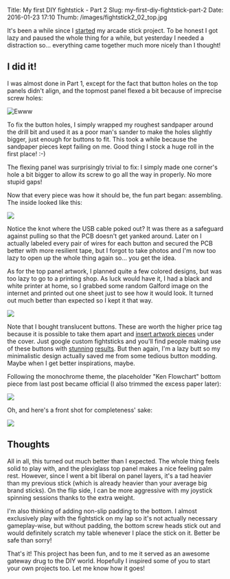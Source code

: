 Title: My first DIY fightstick - Part 2
Slug: my-first-diy-fightstick-part-2
Date: 2016-01-23 17:10
Thumb: /images/fightstick2_02_top.jpg


It's been a while since I [started][1] my arcade stick project. To be honest I got lazy and paused
the whole thing for a while, but yesterday I needed a distraction so... everything came together
much more nicely than I thought!

## I did it!

I was almost done in Part 1, except for the fact that button holes on the top panels didn't align,
and the topmost panel flexed a bit because of imprecise screw holes:

![Ewww](/images/fightstick_24_gap.jpg)

To fix the button holes, I simply wrapped my roughest sandpaper around the drill bit and used it as
a poor man's sander to make the holes slightly bigger, just enough for buttons to fit. This took a
while because the sandpaper pieces kept failing on me. Good thing I stock a huge roll in the first
place! :-)

The flexing panel was surprisingly trivial to fix: I simply made one corner's hole a bit bigger to
allow its screw to go all the way in properly. No more stupid gaps!

Now that every piece was how it should be, the fun part began: assembling. The inside looked like
this:

![](/images/fightstick2_01_wires.jpg)

Notice the knot where the USB cable poked out? It was there as a safeguard against pulling so that
the PCB doesn't get yanked around. Later on I actually labeled every pair of wires for each button
and secured the PCB better with more resilient tape, but I forgot to take photos and I'm now too
lazy to open up the whole thing again so... you get the idea.

As for the top panel artwork, I planned quite a few colored designs, but was too lazy to go to a
printing shop. As luck would have it, I had a black and white printer at home, so I grabbed some
random Galford image on the internet and printed out one sheet just to see how it would look. It
turned out much better than expected so I kept it that way.

![](/images/fightstick2_02_top.jpg)

Note that I bought translucent buttons. These are worth the higher price tag because it is possible
to take them apart and [insert artwork pieces][2] under the cover. Just google custom fightsticks
and you'll find people making use of these buttons with [stunning][3] [results][4]. But then again,
I'm a lazy butt so my minimalistic design actually saved me from some tedious button modding.
Maybe when I get better inspirations, maybe.

Following the monochrome theme, the placeholder "Ken Flowchart" bottom piece from last post became
official (I also trimmed the excess paper later):

![](/images/fightstick_23_bottom.jpg)

Oh, and here's a front shot for completeness' sake:

![](/images/fightstick2_03_front.jpg)

## Thoughts

All in all, this turned out much better than I expected. The whole thing feels solid to play with,
and the plexiglass top panel makes a nice feeling palm rest. However, since I went a bit liberal on
panel layers, it's a tad heavier than my previous stick (which is already heavier than your average
big brand sticks). On the flip side, I can be more aggressive with my joystick spinning sessions
thanks to the extra weight.

I'm also thinking of adding non-slip padding to the bottom. I almost exclusively play with the
fightstick on my lap so it's not actually necessary gameplay-wise, but without padding, the bottom
screw heads stick out and would definitely scratch my table whenever I place the stick on it.
Better be safe than sorry!

That's it! This project has been fun, and to me it served as an awesome gateway drug to the DIY
world. Hopefully I inspired some of you to start your own projects too. Let me know how it goes!

[1]: {filename}my-first-diy-fightstick.md
[2]: http://forums.shoryuken.com/discussion/25926/guide-how-to-put-art-under-clear-seimitsu-buttons
[3]: http://static.giantbomb.com/uploads/original/2/25628/2658140-photo+oct+04,+7+24+53+pm.jpg
[4]: http://technabob.com/blog/wp-content/uploads/2011/09/custom-steampunk-fight-stick-by-sam-kurd-aka-b15sdm-designs.jpg
